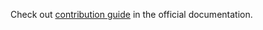 Check out [contribution guide](https://squirrel-core.readthedocs.io/en/latest/developer/contribute.html) in the official documentation.
